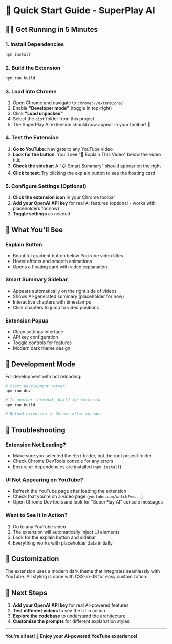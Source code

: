 # 🚀 Quick Start Guide - SuperPlay AI

## 🏃‍♂️ Get Running in 5 Minutes

### 1. Install Dependencies
```bash
npm install
```

### 2. Build the Extension
```bash
npm run build
```

### 3. Load into Chrome
1. Open Chrome and navigate to `chrome://extensions/`
2. Enable **"Developer mode"** (toggle in top-right)
3. Click **"Load unpacked"**
4. Select the `dist` folder from this project
5. The SuperPlay AI extension should now appear in your toolbar! 🎉

### 4. Test the Extension
1. **Go to YouTube**: Navigate to any YouTube video
2. **Look for the button**: You'll see "🤖 Explain This Video" below the video title
3. **Check the sidebar**: A "📋 Smart Summary" should appear on the right
4. **Click to test**: Try clicking the explain button to see the floating card

### 5. Configure Settings (Optional)
1. **Click the extension icon** in your Chrome toolbar
2. **Add your OpenAI API key** for real AI features (optional - works with placeholders for now)
3. **Toggle settings** as needed

## 🎯 What You'll See

### Explain Button
- Beautiful gradient button below YouTube video titles
- Hover effects and smooth animations
- Opens a floating card with video explanation

### Smart Summary Sidebar
- Appears automatically on the right side of videos
- Shows AI-generated summary (placeholder for now)
- Interactive chapters with timestamps
- Click chapters to jump to video positions

### Extension Popup
- Clean settings interface
- API key configuration
- Toggle controls for features
- Modern dark theme design

## 🔧 Development Mode

For development with hot reloading:

```bash
# Start development server
npm run dev

# In another terminal, build for extension
npm run build

# Reload extension in Chrome after changes
```

## 🐛 Troubleshooting

### Extension Not Loading?
- Make sure you selected the `dist` folder, not the root project folder
- Check Chrome DevTools console for any errors
- Ensure all dependencies are installed (`npm install`)

### UI Not Appearing on YouTube?
- Refresh the YouTube page after loading the extension
- Check that you're on a video page (`youtube.com/watch?v=...`)
- Open Chrome DevTools and look for "SuperPlay AI" console messages

### Want to See It in Action?
1. Go to any YouTube video
2. The extension will automatically inject UI elements
3. Look for the explain button and sidebar
4. Everything works with placeholder data initially

## 🎨 Customization

The extension uses a modern dark theme that integrates seamlessly with YouTube. All styling is done with CSS-in-JS for easy customization.

## 🔄 Next Steps

1. **Add your OpenAI API key** for real AI-powered features
2. **Test different videos** to see the UI in action
3. **Explore the codebase** to understand the architecture
4. **Customize the prompts** for different explanation styles

---

**You're all set! 🚀 Enjoy your AI-powered YouTube experience!**